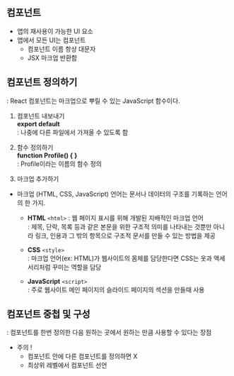 ## 컴포넌트 
- 앱의 재사용이 가능한 UI 요소  
- 앱에서 모든 UI는 컴포넌트
    - 컴포넌트 이름 항상 대문자
    - JSX 마크업 반환함  


##  컴포넌트 정의하기
: React 컴포넌트는 마크업으로 뿌릴 수 있는 JavaScript 함수이다.

1. 컴포넌트 내보내기  
**export default**  
: 나중에 다른 파일에서 가져올 수 있도록 함


2. 함수 정의하기  
**function Profile() { }**  
: Profile이라는 이름의 함수 정의

3. 마크업 추가하기   
- 마크업 (HTML, CSS, JavaScript) 언어는 문서나 데이터의 구조를 기록하는 언어의 한 가지. 
    - **HTML** ```<html>```
    : 웹 페이지 표시를 위해 개발된 지배적인 마크업 언어  
    : 제목, 단락, 목록 등과 같은 본문을 위한 구조적 의미를 나타내는 것뿐만 아니라 
     링크, 인용과 그 밖의 항목으로 구조적 문서를 만들 수 있는 방법을 제공

     - **CSS** ```<style>```  
     : 마크업 언어(ex: HTML)가 웹사이트의 몸체를 담당한다면 CSS는 옷과 액세서리처럼 꾸미는 역할을 담당

     - **JavaScript** ```<script>```   
     : 주로 웹사이트 메인 페이지의 슬라이드 페이지의 섹션을 만들때 사용


## 컴포넌트 중첩 및 구성  
: 컴포넌트를 한번 정의한 다음 원하는 곳에서 원하는 만큼 사용할 수 있다는 장점  
- 주의 !  
    - 컴포넌트 안에 다른 컴포넌트를 정의하면 X  
    - 최상위 레벨에서 컴포넌트 선언











